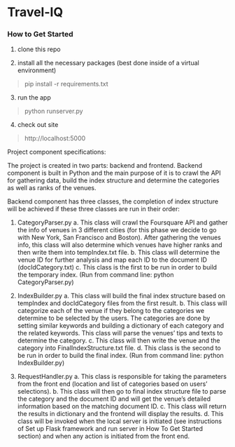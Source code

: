 # Travel-IQ

### How to Get Started

1. clone this repo

2. install all the necessary packages (best done inside of a virtual environment)
> pip install -r requirements.txt

3. run the app
> python runserver.py

4. check out site
> http://localhost:5000


Project component specifications:

The project is created in two parts: backend and frontend. Backend component is built in Python and the main purpose of it is to crawl the API for gathering data, build the index structure and determine the categories as well as ranks of the venues. 

Backend component has three classes, the completion of index structure will be achieved if these three classes are run in their order:

1. CategoryParser.py
  a. This class will crawl the Foursquare API and gather the info of venues in 3 different cities (for this phase we decide to go with New York, San Francisco and Boston). After gathering the venues info, this class will also determine which venues have higher ranks and then write them into tempIndex.txt file.
  b. This class will determine the venue ID for further analysis and map each ID to the document ID (docIdCategory.txt)
  c. This class is the first to be run in order to build the temporary index. (Run from command line: python CategoryParser.py)

2. IndexBuilder.py
  a. This class will build the final index structure based on tempIndex and docIdCategory files from the first result. 
  b. This class will categorize each of the venue if they belong to the categories we determine to be selected by the users. The categories are done by setting similar keywords and building a dictionary of each category and the related keywords. This class will parse the venues’ tips and texts to determine the category.
  c. This class will then write the venue and the category into FinalIndexStructure.txt file.
  d. This class is the second to be run in order to build the final index. (Run from command line: python IndexBuilder.py)

3. RequestHandler.py
  a. This class is responsible for taking the parameters from the front end (location and list of categories based on users’ selections).
  b. This class will then go to final index structure file to parse the category and the document ID and will get the venue’s detailed information based on the matching document ID. 
  c. This class will return the results in dictionary and the frontend will display the results.
  d. This class will be invoked when the local server is initiated (see instructions of Set up Flask framework and run server in How To Get Started section) and when any action is initiated from the front end. 


